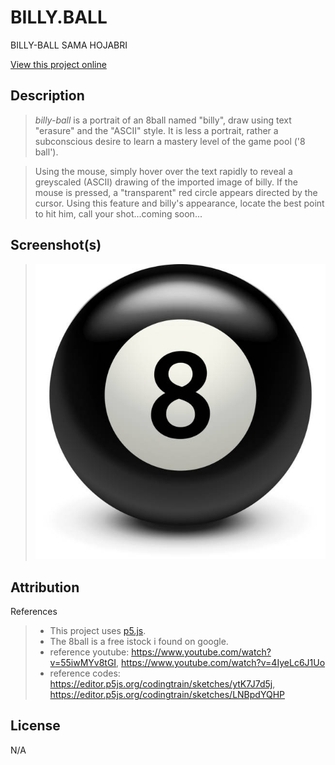 # BILLY.BALL

BILLY-BALL
SAMA HOJABRI

[View this project online](https://consumedlocusts.github.io/cart253/topics/billy-ball)

## Description

> _billy-ball_ is a portrait of an 8ball named "billy", draw using text "erasure" and the "ASCII" style. It is less a portrait, rather a subconscious desire to learn a mastery level of the game pool ('8 ball').

> Using the mouse, simply hover over the text rapidly to reveal a greyscaled (ASCII) drawing of the imported image of billy. If the mouse is pressed, a "transparent" red circle appears directed by the cursor. Using this feature and billy's appearance, locate the best point to hit him, call your shot...coming soon...

## Screenshot(s)

> ![Image of an 8ball](./assets/8ball.jpg)

## Attribution

References

> - This project uses [p5.js](https://p5js.org).
> - The 8ball is a free istock i found on google.
> - reference youtube: https://www.youtube.com/watch?v=55iwMYv8tGI, https://www.youtube.com/watch?v=4IyeLc6J1Uo
> - reference codes: https://editor.p5js.org/codingtrain/sketches/ytK7J7d5j, https://editor.p5js.org/codingtrain/sketches/LNBpdYQHP

## License

N/A
